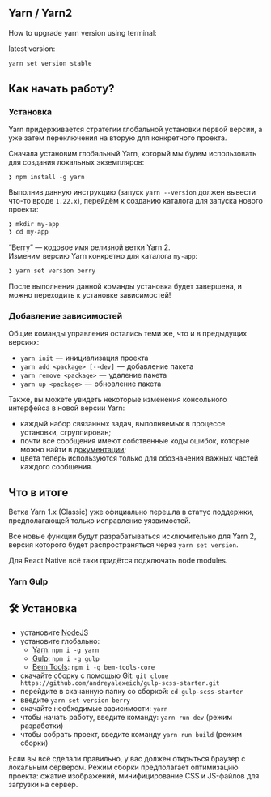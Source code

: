 ## Yarn / Yarn2

How to upgrade yarn version using terminal:

latest version: 
```bash
yarn set version stable
```

## Как начать работу?

### Установка
Yarn придерживается стратегии глобальной установки первой версии, а уже затем переключения на вторую для конкретного проекта.

Сначала установим глобальный Yarn, который мы будем использовать для создания локальных экземпляров:
```shell
❯ npm install -g yarn
```

Выполнив данную инструкцию (запуск `yarn --version` должен вывести что-то вроде `1.22.x`), перейдём к созданию каталога для запуска нового проекта:

```bash
❯ mkdir my-app
❯ cd my-app
```

“Berry” — кодовое имя релизной ветки Yarn 2.  
Изменим версию Yarn конкретно для каталога `my-app`:

```bash
❯ yarn set version berry
```

После выполнения данной команды установка будет завершена, и можно переходить к установке зависимостей!

### Добавление зависимостей

Общие команды управления остались теми же, что и в предыдущих версиях:

- `yarn init`  —  инициализация проекта
- `yarn add <package> [--dev]`  —  добавление пакета
- `yarn remove <package>`  —  удаление пакета
- `yarn up <package>`  —  обновление пакета

Также, вы можете увидеть некоторые изменения консольного интерфейса в новой версии Yarn:

- каждый набор связанных задач, выполняемых в процессе установки, сгруппирован;
- почти все сообщения имеют собственные коды ошибок, которые можно найти в [документации](https://yarnpkg.com/advanced/error-codes);
- цвета теперь используются только для обозначения важных частей каждого сообщения.

## Что в итоге

Ветка Yarn 1.x (Classic) уже официально перешла в статус поддержки, предполагающей только исправление уязвимостей.

Все новые функции будут разрабатываться исключительно для Yarn 2, версия которого будет распространяться через `yarn set version`.

Для React Native всё таки придётся подключать node modules.


### Yarn Gulp 

## 🛠️ Установка

- установите [NodeJS](https://nodejs.org/en/)
- установите глобально:
    - [Yarn](https://yarnpkg.com/getting-started): `npm i -g yarn`
    - [Gulp](https://gulpjs.com/): `npm i -g gulp`
    - [Bem Tools](https://www.npmjs.com/package/bem-tools-core): `npm i -g bem-tools-core`
- скачайте сборку с помощью [Git](https://git-scm.com/downloads): `git clone https://github.com/andreyalexeich/gulp-scss-starter.git`
- перейдите в скачанную папку со сборкой: `cd gulp-scss-starter`
- введите `yarn set version berry`
- скачайте необходимые зависимости: `yarn`
- чтобы начать работу, введите команду: `yarn run dev` (режим разработки)
- чтобы собрать проект, введите команду `yarn run build` (режим сборки)

Если вы всё сделали правильно, у вас должен открыться браузер с локальным сервером. Режим сборки предполагает оптимизацию проекта: сжатие изображений, минифицирование CSS и JS-файлов для загрузки на сервер.